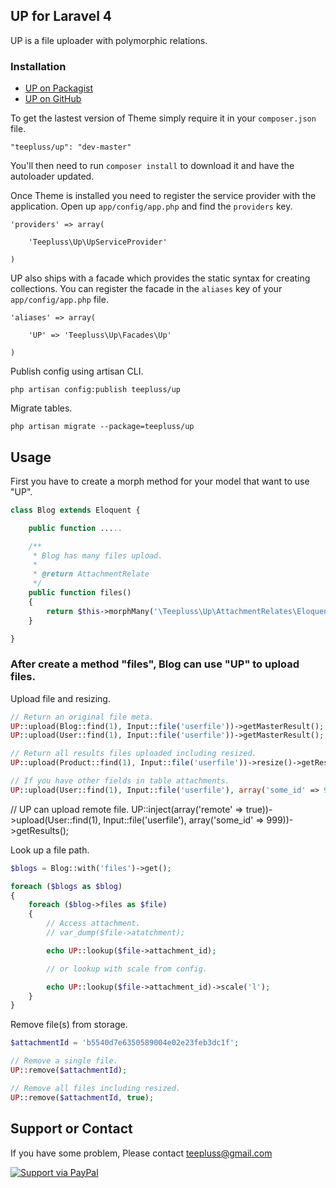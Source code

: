 ## UP for Laravel 4

UP is a file uploader with polymorphic relations.

### Installation

- [UP on Packagist](https://packagist.org/packages/teepluss/up)
- [UP on GitHub](https://github.com/teepluss/laravel4-up)

To get the lastest version of Theme simply require it in your `composer.json` file.

~~~
"teepluss/up": "dev-master"
~~~

You'll then need to run `composer install` to download it and have the autoloader updated.

Once Theme is installed you need to register the service provider with the application. Open up `app/config/app.php` and find the `providers` key.

~~~
'providers' => array(

    'Teepluss\Up\UpServiceProvider'

)
~~~

UP also ships with a facade which provides the static syntax for creating collections. You can register the facade in the `aliases` key of your `app/config/app.php` file.

~~~
'aliases' => array(

    'UP' => 'Teepluss\Up\Facades\Up'

)
~~~

Publish config using artisan CLI.

~~~
php artisan config:publish teepluss/up
~~~

Migrate tables.

~~~
php artisan migrate --package=teepluss/up
~~~

## Usage

First you have to create a morph method for your model that want to use "UP".

~~~php
class Blog extends Eloquent {

    public function .....

    /**
     * Blog has many files upload.
     *
     * @return AttachmentRelate
     */
    public function files()
    {
        return $this->morphMany('\Teepluss\Up\AttachmentRelates\Eloquent\AttachmentRelate', 'fileable');
    }

}
~~~

### After create a method "files", Blog can use "UP" to upload files.

Upload file and resizing.

~~~php
// Return an original file meta.
UP::upload(Blog::find(1), Input::file('userfile'))->getMasterResult();
UP::upload(User::find(1), Input::file('userfile'))->getMasterResult();

// Return all results files uploaded including resized.
UP::upload(Product::find(1), Input::file('userfile'))->resize()->getResults();

// If you have other fields in table attachments.
UP::upload(User::find(1), Input::file('userfile'), array('some_id' => 999))->getMasterResult();
~~~

// UP can upload remote file.
UP::inject(array('remote' => true))->upload(User::find(1), Input::file('userfile'), array('some_id' => 999))->getResults();

Look up a file path.

~~~php
$blogs = Blog::with('files')->get();

foreach ($blogs as $blog)
{
    foreach ($blog->files as $file)
    {
        // Access attachment.
        // var_dump($file->atatchment);

        echo UP::lookup($file->attachment_id);

        // or lookup with scale from config.

        echo UP::lookup($file->attachment_id)->scale('l');
    }
}
~~~

Remove file(s) from storage.

~~~php
$attachmentId = 'b5540d7e6350589004e02e23feb3dc1f';

// Remove a single file.
UP::remove($attachmentId);

// Remove all files including resized.
UP::remove($attachmentId, true);
~~~

## Support or Contact

If you have some problem, Please contact teepluss@gmail.com


[![Support via PayPal](https://rawgithub.com/chris---/Donation-Badges/master/paypal.jpeg)](https://www.paypal.com/cgi-bin/webscr?cmd=_s-xclick&hosted_button_id=9GEC8J7FAG6JA)
